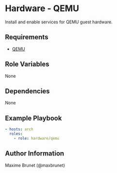 # Hardware - QEMU

Install and enable services for QEMU guest hardware.

## Requirements

* [QEMU](https://www.qemu.org)

## Role Variables

None

## Dependencies

None

## Example Playbook

```yaml
- hosts: arch
  roles:
    - role: hardware/qemu
```

## Author Information

Maxime Brunet (@maxbrunet)
